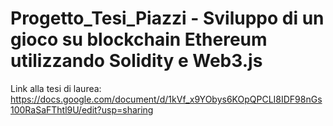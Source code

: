 # Progetto_Tesi_Piazzi - Sviluppo di un gioco su blockchain Ethereum utilizzando Solidity e Web3.js

Link alla tesi di laurea: https://docs.google.com/document/d/1kVf_x9YObys6KOpQPCLI8IDF98nGs100RaSaFThtl9U/edit?usp=sharing
